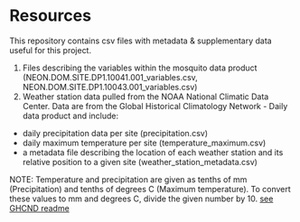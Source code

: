 # Resources
This repository contains csv files with metadata & supplementary data useful for this project. 

1. Files describing the variables within the mosquito data product (NEON.DOM.SITE.DP1.10041.001_variables.csv, NEON.DOM.SITE.DP1.10043.001_variables.csv)
1. Weather station data pulled from the NOAA National Climatic Data Center. Data are from the Global Historical Climatology Network - Daily data product and include:

* daily precipitation data per site (precipitation.csv)
* daily maximum temperature per site (temperature_maximum.csv)
* a metadata file describing the location of each weather station and its relative position to a given site (weather_station_metadata.csv)

NOTE: Temperature and precipitation are given as tenths of mm (Precipitation) and tenths of degrees C (Maximum temperature). To convert these values to mm and degrees C, divide the given number by 10. [see GHCND readme](ftp://ftp.ncdc.noaa.gov/pub/data/ghcn/daily/readme.txt)
